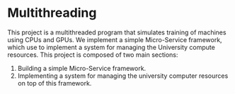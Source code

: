 # Multithreading
This project is a multithreaded program that simulates training of machines using CPUs and GPUs.
We implement a simple Micro-Service framework, which use to implement a system for managing the University
compute resources.
This project is composed of two main sections:
1. Building a simple Micro-Service framework.
2. Implementing a system for managing the university computer resources on top of
this framework.
